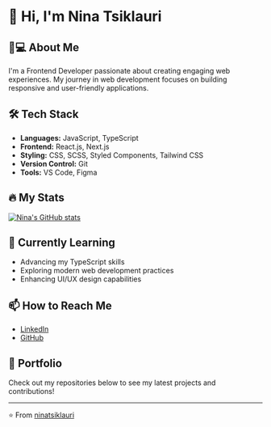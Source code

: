 # 👋 Hi, I'm Nina Tsiklauri

## 👩💻 About Me
I'm a Frontend Developer passionate about creating engaging web experiences. My journey in web development focuses on building responsive and user-friendly applications.

## 🛠️ Tech Stack
- **Languages:** JavaScript, TypeScript
- **Frontend:** React.js, Next.js
- **Styling:** CSS, SCSS, Styled Components, Tailwind CSS
- **Version Control:** Git
- **Tools:** VS Code, Figma

## 🔥 My Stats
[![Nina's GitHub stats](https://github-readme-stats.vercel.app/api?username=ninatsiklauri&show_icons=true&theme=radical)](https://github.com/ninatsiklauri)

## 🌱 Currently Learning
- Advancing my TypeScript skills
- Exploring modern web development practices
- Enhancing UI/UX design capabilities

## 📫 How to Reach Me
- [LinkedIn](https://www.linkedin.com/in/nina-tsiklauri)
- [GitHub](https://github.com/ninatsiklauri)

## 💼 Portfolio
Check out my repositories below to see my latest projects and contributions!

---
⭐️ From [ninatsiklauri](https://github.com/ninatsiklauri)
 
